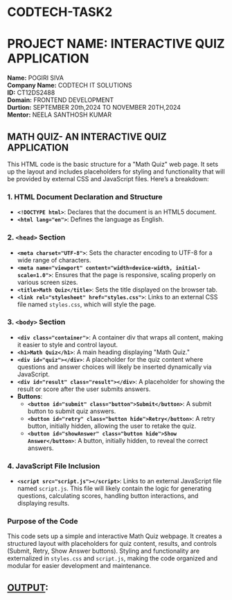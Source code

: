 # CODTECH-TASK2  
# PROJECT NAME: INTERACTIVE QUIZ APPLICATION  
**Name:** POGIRI SIVA  
**Company Name:** CODTECH IT SOLUTIONS  
**ID:**  CT12DS2488  
**Domain:** FRONTEND DEVELOPMENT  
**Durtion:** SEPTEMBER 20th,2024 TO NOVEMBER 20TH,2024  
**Mentor:**  NEELA SANTHOSH KUMAR  
## MATH QUIZ- AN INTERACTIVE QUIZ APPLICATION  

This HTML code is the basic structure for a "Math Quiz" web page. It sets up the layout and includes placeholders for styling and functionality that will be provided by external CSS and JavaScript files. Here’s a breakdown:

### 1. **HTML Document Declaration and Structure**
   - **`<!DOCTYPE html>`**: Declares that the document is an HTML5 document.
   - **`<html lang="en">`**: Defines the language as English.

### 2. **`<head>` Section**
   - **`<meta charset="UTF-8">`**: Sets the character encoding to UTF-8 for a wide range of characters.
   - **`<meta name="viewport" content="width=device-width, initial-scale=1.0">`**: Ensures that the page is responsive, scaling properly on various screen sizes.
   - **`<title>Math Quiz</title>`**: Sets the title displayed on the browser tab.
   - **`<link rel="stylesheet" href="styles.css">`**: Links to an external CSS file named `styles.css`, which will style the page.

### 3. **`<body>` Section**
   - **`<div class="container">`**: A container div that wraps all content, making it easier to style and control layout.
   - **`<h1>Math Quiz</h1>`**: A main heading displaying "Math Quiz."
   - **`<div id="quiz"></div>`**: A placeholder for the quiz content where questions and answer choices will likely be inserted dynamically via JavaScript.
   - **`<div id="result" class="result"></div>`**: A placeholder for showing the result or score after the user submits answers.
   - **Buttons**:
      - **`<button id="submit" class="button">Submit</button>`**: A submit button to submit quiz answers.
      - **`<button id="retry" class="button hide">Retry</button>`**: A retry button, initially hidden, allowing the user to retake the quiz.
      - **`<button id="showAnswer" class="button hide">Show Answer</button>`**: A button, initially hidden, to reveal the correct answers.

### 4. **JavaScript File Inclusion**
   - **`<script src="script.js"></script>`**: Links to an external JavaScript file named `script.js`. This file will likely contain the logic for generating questions, calculating scores, handling button interactions, and displaying results.

### Purpose of the Code
This code sets up a simple and interactive Math Quiz webpage. It creates a structured layout with placeholders for quiz content, results, and controls (Submit, Retry, Show Answer buttons). Styling and functionality are externalized in `styles.css` and `script.js`, making the code organized and modular for easier development and maintenance.

## <ins>OUTPUT</ins>:

